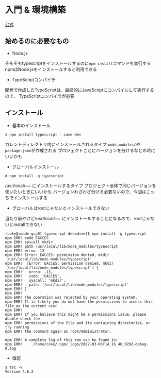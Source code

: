 # 入門 & 環境構築

[公式](https://www.typescriptlang.org/#installation)

## 始めるのに必要なもの

- Node.js

そもそもtypescriptをインストールするのに`npm install`コマンドを実行する
npmはNode.jsをインストールすると利用できる

- TypeScriptコンパイラ

開発で作成したTypeScriptは、最終的にJavaScriptにコンパイルして実行するので、
TypeScriptコンパイラが必要

## インストール

- 基本のインストール

```
$ npm install typescript --save-dev
```

カレントディレクトリ内にインストールされるタイプ
`node_modules/`や`package.json`が作成される
プロジェクトごとにバージョンを分けるなどの時にいいかも

- グローバルインストール

```
# npm install -g typescript
```

/usr/local/~~ にインストールするタイプ
プロジェクト全体で同じバージョンを使いたいときにいいかも
バージョンわざわざ分ける必要ないので、今回はこっちでインストールする

- グローバルはrootじゃないとインストールできない

当たり前やけど/usr/local/~~ にインストールすることになるので、rootじゃないとinstallできない

```shell
[coke@imade-gcp01 typescript-deepdive]$ npm install -g typescript
npm ERR! code EACCES
npm ERR! syscall mkdir
npm ERR! path /usr/local/lib/node_modules/typescript
npm ERR! errno -13
npm ERR! Error: EACCES: permission denied, mkdir '/usr/local/lib/node_modules/typescript'
npm ERR!  [Error: EACCES: permission denied, mkdir '/usr/local/lib/node_modules/typescript'] {
npm ERR!   errno: -13,
npm ERR!   code: 'EACCES',
npm ERR!   syscall: 'mkdir',
npm ERR!   path: '/usr/local/lib/node_modules/typescript'
npm ERR! }
npm ERR! 
npm ERR! The operation was rejected by your operating system.
npm ERR! It is likely you do not have the permissions to access this file as the current user
npm ERR! 
npm ERR! If you believe this might be a permissions issue, please double-check the
npm ERR! permissions of the file and its containing directories, or try running
npm ERR! the command again as root/Administrator.

npm ERR! A complete log of this run can be found in:
npm ERR!     /home/coke/.npm/_logs/2022-03-06T14_16_48_029Z-debug-0.log
```

- 確認

```
$ tsc -v
Version 4.6.2
```